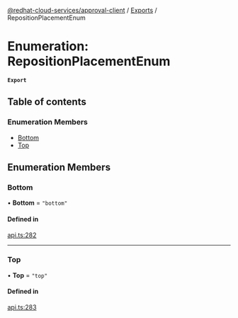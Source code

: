 [@redhat-cloud-services/approval-client](../README.md) / [Exports](../modules.md) / RepositionPlacementEnum

# Enumeration: RepositionPlacementEnum

**`Export`**

## Table of contents

### Enumeration Members

- [Bottom](RepositionPlacementEnum.md#bottom)
- [Top](RepositionPlacementEnum.md#top)

## Enumeration Members

### Bottom

• **Bottom** = ``"bottom"``

#### Defined in

[api.ts:282](https://github.com/mkholjuraev/javascript-clients/blob/master/packages/approval/api.ts#L282)

___

### Top

• **Top** = ``"top"``

#### Defined in

[api.ts:283](https://github.com/mkholjuraev/javascript-clients/blob/master/packages/approval/api.ts#L283)
